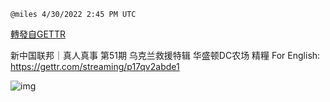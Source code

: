 
`@miles 4/30/2022 2:45 PM UTC`

[轉發自GETTR](https://gettr.com/post/p17qkzla3c7)

新中国联邦｜真人真事 第51期 乌克兰救援特辑  华盛顿DC农场 精糧 For English: https://gettr.com/streaming/p17qv2abde1

![img](https://media.gettr.com/group28/origin/2022/04/30/14/ebd76415-cb1a-acff-aca3-d3d0d0a5c29b/6383d6c383a688bc0ce747d8282e44b3.jpeg)
